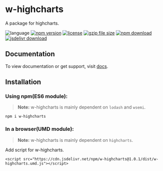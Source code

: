 # w-highcharts
A package for highcharts.

![language](https://img.shields.io/badge/language-JavaScript-orange.svg) 
[![npm version](http://img.shields.io/npm/v/w-highcharts.svg?style=flat)](https://npmjs.org/package/w-highcharts) 
[![license](https://img.shields.io/npm/l/w-highcharts.svg?style=flat)](https://npmjs.org/package/w-highcharts) 
[![gzip file size](http://img.badgesize.io/yuda-lyu/w-highcharts/master/dist/w-highcharts.umd.js.svg?compression=gzip)](https://github.com/yuda-lyu/w-highcharts)
[![npm download](https://img.shields.io/npm/dt/w-highcharts.svg)](https://npmjs.org/package/w-highcharts) 
[![jsdelivr download](https://img.shields.io/jsdelivr/npm/hm/w-highcharts.svg)](https://www.jsdelivr.com/package/npm/w-highcharts)

## Documentation
To view documentation or get support, visit [docs](https://yuda-lyu.github.io/w-highcharts/w-highcharts.html).

## Installation
### Using npm(ES6 module):
> **Note:** w-highcharts is mainly dependent on `lodash` and `wsemi`.
```alias
npm i w-highcharts
```

### In a browser(UMD module):
> **Note:** w-highcharts is mainly dependent on `highcharts`.

Add script for w-highcharts.
```alias
<script src="https://cdn.jsdelivr.net/npm/w-highcharts@1.0.1/dist/w-highcharts.umd.js"></script>

```
